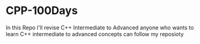 # CPP-100Days
In this Repo I'll revise C++ Intermediate to Advanced anyone who wants to learn C++ intermediate to advanced concepts can follow my reposioty
